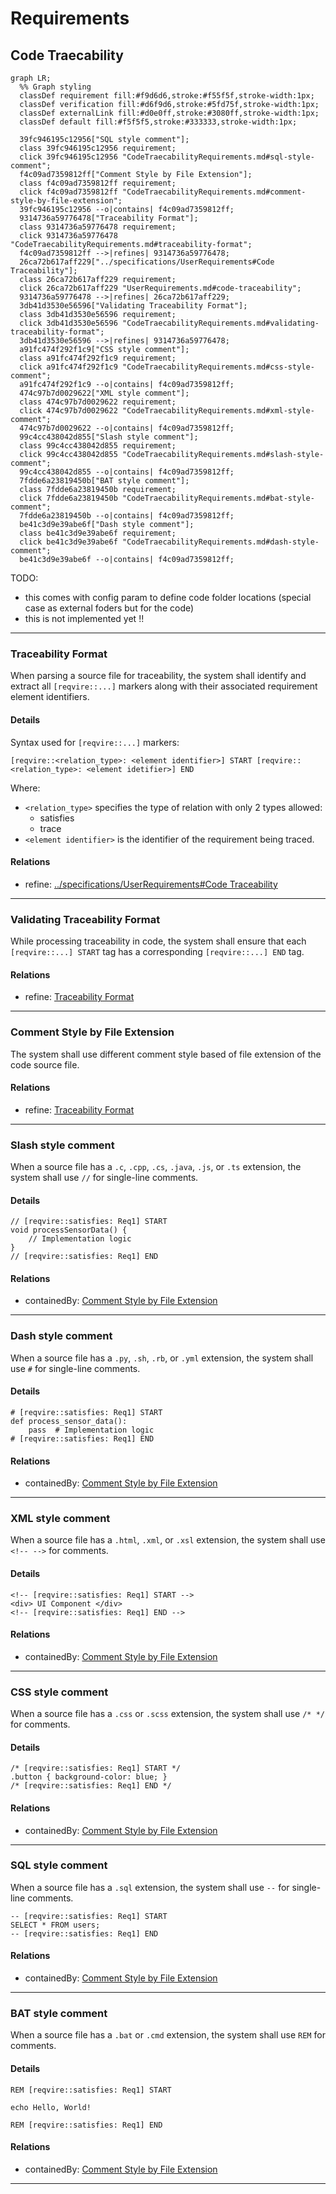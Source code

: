 # Requirements

## Code Traecability
```mermaid
graph LR;
  %% Graph styling
  classDef requirement fill:#f9d6d6,stroke:#f55f5f,stroke-width:1px;
  classDef verification fill:#d6f9d6,stroke:#5fd75f,stroke-width:1px;
  classDef externalLink fill:#d0e0ff,stroke:#3080ff,stroke-width:1px;
  classDef default fill:#f5f5f5,stroke:#333333,stroke-width:1px;

  39fc946195c12956["SQL style comment"];
  class 39fc946195c12956 requirement;
  click 39fc946195c12956 "CodeTraecabilityRequirements.md#sql-style-comment";
  f4c09ad7359812ff["Comment Style by File Extension"];
  class f4c09ad7359812ff requirement;
  click f4c09ad7359812ff "CodeTraecabilityRequirements.md#comment-style-by-file-extension";
  39fc946195c12956 --o|contains| f4c09ad7359812ff;
  9314736a59776478["Traceability Format"];
  class 9314736a59776478 requirement;
  click 9314736a59776478 "CodeTraecabilityRequirements.md#traceability-format";
  f4c09ad7359812ff -->|refines| 9314736a59776478;
  26ca72b617aff229["../specifications/UserRequirements#Code Traceability"];
  class 26ca72b617aff229 requirement;
  click 26ca72b617aff229 "UserRequirements.md#code-traceability";
  9314736a59776478 -->|refines| 26ca72b617aff229;
  3db41d3530e56596["Validating Traceability Format"];
  class 3db41d3530e56596 requirement;
  click 3db41d3530e56596 "CodeTraecabilityRequirements.md#validating-traceability-format";
  3db41d3530e56596 -->|refines| 9314736a59776478;
  a91fc474f292f1c9["CSS style comment"];
  class a91fc474f292f1c9 requirement;
  click a91fc474f292f1c9 "CodeTraecabilityRequirements.md#css-style-comment";
  a91fc474f292f1c9 --o|contains| f4c09ad7359812ff;
  474c97b7d0029622["XML style comment"];
  class 474c97b7d0029622 requirement;
  click 474c97b7d0029622 "CodeTraecabilityRequirements.md#xml-style-comment";
  474c97b7d0029622 --o|contains| f4c09ad7359812ff;
  99c4cc438042d855["Slash style comment"];
  class 99c4cc438042d855 requirement;
  click 99c4cc438042d855 "CodeTraecabilityRequirements.md#slash-style-comment";
  99c4cc438042d855 --o|contains| f4c09ad7359812ff;
  7fdde6a23819450b["BAT style comment"];
  class 7fdde6a23819450b requirement;
  click 7fdde6a23819450b "CodeTraecabilityRequirements.md#bat-style-comment";
  7fdde6a23819450b --o|contains| f4c09ad7359812ff;
  be41c3d9e39abe6f["Dash style comment"];
  class be41c3d9e39abe6f requirement;
  click be41c3d9e39abe6f "CodeTraecabilityRequirements.md#dash-style-comment";
  be41c3d9e39abe6f --o|contains| f4c09ad7359812ff;
```
TODO:
 * this comes with config param to define code folder locations (special case as external foders but for the code) 
 * this is not implemented yet !!

---

### Traceability Format

When parsing a source file for traceability, the system shall identify and extract all `[reqvire::...]` markers along with their associated requirement element identifiers.

#### Details

Syntax used for `[reqvire::...]` markers:

```
[reqvire::<relation_type>: <element identifier>] START [reqvire::<relation_type>: <element idetifier>] END

```

Where:
- `<relation_type>` specifies the type of relation with only 2 types allowed:
  * satisfies
  * trace
- `<element identifier>` is the identifier of the requirement being traced.

#### Relations
  * refine: [../specifications/UserRequirements#Code Traceability](../specifications/UserRequirements.md#code-traceability)

---

### Validating Traceability Format


While processing traceability in code, the system shall ensure that each `[reqvire::...] START` tag has a corresponding `[reqvire::...] END` tag.

#### Relations
  * refine: [Traceability Format](#traceability-format)

---

### Comment Style by File Extension




The system shall use different comment style based of file extension of the code source file.

#### Relations
  * refine: [Traceability Format](#traceability-format)

---

### Slash style comment

When a source file has a `.c`, `.cpp`, `.cs`, `.java`, `.js`, or `.ts` extension, the system shall use `//` for single-line comments.

#### Details

```
// [reqvire::satisfies: Req1] START
void processSensorData() {
    // Implementation logic
}
// [reqvire::satisfies: Req1] END
```

#### Relations
  * containedBy: [Comment Style by File Extension](#comment-style-by-file-extension)

---

### Dash style comment

When a source file has a `.py`, `.sh`, `.rb`, or `.yml` extension, the system shall use `#` for single-line comments.

#### Details

```
# [reqvire::satisfies: Req1] START
def process_sensor_data():
    pass  # Implementation logic
# [reqvire::satisfies: Req1] END
```

#### Relations
  * containedBy: [Comment Style by File Extension](#comment-style-by-file-extension)

---

### XML style comment

When a source file has a `.html`, `.xml`, or `.xsl` extension, the system shall use `<!-- -->` for comments.

#### Details

```
<!-- [reqvire::satisfies: Req1] START -->
<div> UI Component </div>
<!-- [reqvire::satisfies: Req1] END -->

```

#### Relations
  * containedBy: [Comment Style by File Extension](#comment-style-by-file-extension)

---

### CSS style comment

When a source file has a `.css` or `.scss` extension, the system shall use `/* */` for comments.

#### Details

```
/* [reqvire::satisfies: Req1] START */
.button { background-color: blue; }
/* [reqvire::satisfies: Req1] END */
```

#### Relations
  * containedBy: [Comment Style by File Extension](#comment-style-by-file-extension)

---

### SQL style comment

When a source file has a `.sql` extension, the system shall use `--` for single-line comments.

```
-- [reqvire::satisfies: Req1] START
SELECT * FROM users;
-- [reqvire::satisfies: Req1] END
```

#### Relations
  * containedBy: [Comment Style by File Extension](#comment-style-by-file-extension)

---

### BAT style comment

When a source file has a `.bat` or `.cmd` extension, the system shall use `REM` for comments.

#### Details

```
REM [reqvire::satisfies: Req1] START

echo Hello, World!

REM [reqvire::satisfies: Req1] END

```

#### Relations
  * containedBy: [Comment Style by File Extension](#comment-style-by-file-extension)

---
